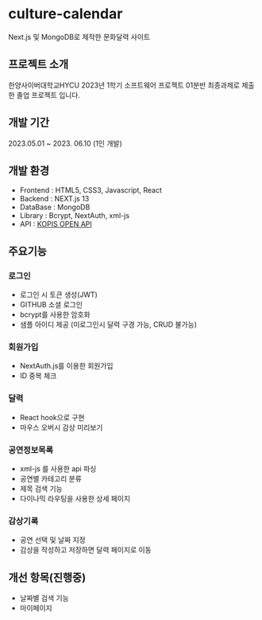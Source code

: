 # culture-calendar
Next.js 및 MongoDB로 제작한 문화달력 사이트

## 프로젝트 소개
한양사이버대학교HYCU 2023년 1학기 소프트웨어 프로젝트 01분반 최종과제로 제출한 졸업 프로젝트 입니다. 

## 개발 기간
2023.05.01 ~ 2023. 06.10 (1인 개발)

## 개발 환경
- Frontend : HTML5, CSS3, Javascript, React
- Backend : NEXT.js 13
- DataBase : MongoDB
- Library : Bcrypt, NextAuth, xml-js
- API : [KOPIS OPEN API](https://www.kopis.or.kr/por/cs/openapi/openApiInfo.do?menuId=MNU_00074)

## 주요기능

### 로그인
- 로그인 시 토큰 생성(JWT)
- GITHUB 소셜 로그인
- bcrypt를 사용한 암호화
- 샘플 아이디 제공 (미로그인시 달력 구경 가능, CRUD 불가능)

### 회원가입
- NextAuth.js를 이용한 회원가입
- ID 중복 체크

### 달력
- React hook으로 구현
- 마우스 오버시 감상 미리보기

### 공연정보목록
- xml-js 를 사용한 api 파싱
- 공연별 카테고리 분류
- 제목 검색 기능
- 다이나믹 라우팅을 사용한 상세 페이지
  
### 감상기록
- 공연 선택 및 날짜 지정
- 감상을 작성하고 저장하면 달력 페이지로 이동

## 개선 항목(진행중)
- 날짜별 검색 기능
- 마이페이지
